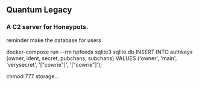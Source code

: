 ## Quantum Legacy
### A C2 server for Honeypots. 


reminder make the database for users

docker-compose run --rm hpfeeds sqlite3 sqlite.db
INSERT INTO authkeys (owner, ident, secret, pubchans, subchans) VALUES ('owner', 'main', 'verysecret', '["cowrie"]', '["cowrie"]');

chmod 777 storage...


